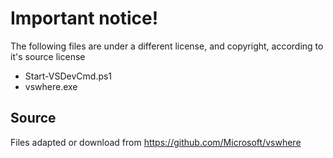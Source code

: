 # Important notice!

The following files are under a different license, and copyright, according to it's source license

* Start-VSDevCmd.ps1
* vswhere.exe

## Source

Files adapted or download from https://github.com/Microsoft/vswhere